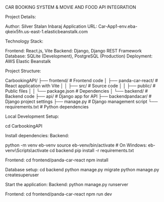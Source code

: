 CAR BOOKING SYSTEM & MOVIE AND FOOD API INTEGRATION

Project Details:

Author: Silver Stalan Inbaraj
Application URL: Car-App1-env.eba-qkeix5fn.us-east-1.elasticbeanstalk.com

Technology Stack:

Frontend: React.js, Vite
Backend: Django, Django REST Framework
Database: SQLite (Development), PostgreSQL (Production)
Deployment: AWS Elastic Beanstalk

Project Structure:

CarbookingAPI/
├── frontend/              # Frontend code
│   ├── panda-car-react/   # React application with Vite
│   │   ├── src/           # Source code
│   │   ├── public/        # Public files
│   │   └── package.json   # Dependencies
│
└── backend/               # Backend code
    ├── api/               # Django app for API
    ├── backendpandacar/   # Django project settings
    ├── manage.py          # Django management script
    └── requirements.txt   # Python dependencies

Local Development Setup:

cd CarbookingAPI

Install dependencies:
Backend:

python -m venv eb-venv
source eb-venv/bin/activate  # On Windows: eb-venv\Scripts\activate
cd backend
pip install -r requirements.txt


Frontend:
cd frontend/panda-car-react
npm install

Database setup:
cd backend
python manage.py migrate
python manage.py createsuperuser

Start the application:
Backend:
python manage.py runserver


Frontend:
cd frontend/panda-car-react
npm run dev